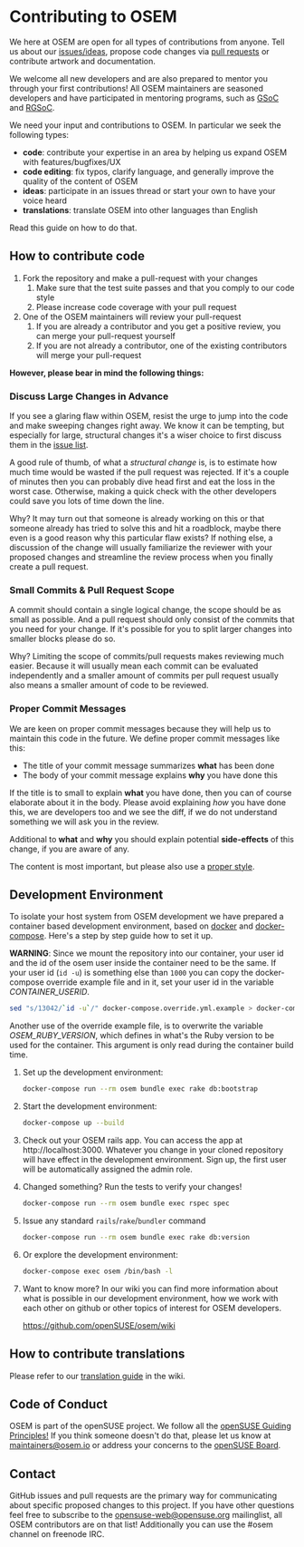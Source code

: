 # Contributing to OSEM

We here at OSEM are open for all types of contributions from anyone. Tell us about our [issues/ideas](https://github.com/openSUSE/osem/issues/new), propose code changes via [pull requests](https://help.github.com/articles/using-pull-requests) or contribute artwork and documentation.

We welcome all new developers and are also prepared to mentor you through your first contributions! All OSEM maintainers are seasoned developers and have participated in mentoring programs, such as [GSoC](https://summerofcode.withgoogle.com/) and [RGSoC](https://railsgirlssummerofcode.org/).

We need your input and contributions to OSEM. In particular we seek the following types:

* **code**: contribute your expertise in an area by helping us expand OSEM with features/bugfixes/UX
* **code editing**: fix typos, clarify language, and generally improve the quality of the content of OSEM
* **ideas**: participate in an issues thread or start your own to have your voice heard
* **translations**: translate OSEM into other languages than English

Read this guide on how to do that.

## How to contribute code

1. Fork the repository and make a pull-request with your changes
    1. Make sure that the test suite passes and that you comply to our code style
    1. Please increase code coverage with your pull request
1. One of the OSEM maintainers will review your pull-request
    1. If you are already a contributor and you get a positive review, you can merge your pull-request yourself
    1. If you are not already a contributor, one of the existing contributors will merge your pull-request

**However, please bear in mind the following things:**

### Discuss Large Changes in Advance

If you see a glaring flaw within OSEM, resist the urge to jump into the
code and make sweeping changes right away. We know it can be tempting, but
especially for large, structural changes it's a wiser choice to first discuss
them in the [issue list](https://github.com/openSUSE/osem/issues).

A good rule of thumb, of what a *structural change* is, is to estimate how much
time would be wasted if the pull request was rejected. If it's a couple of minutes
then you can probably dive head first and eat the loss in the worst case. Otherwise,
making a quick check with the other developers could save you lots of time down the line.

Why? It may turn out that someone is already working on this or that someone already
has tried to solve this and hit a roadblock, maybe there even is a good reason
why this particular flaw exists? If nothing else, a discussion of the change will
usually familiarize the reviewer with your proposed changes and streamline the
review process when you finally create a pull request.

### Small Commits & Pull Request Scope

A commit should contain a single logical change, the scope should be as small
as possible. And a pull request should only consist of the commits that you
need for your change. If it's possible for you to split larger changes into
smaller blocks please do so.

Why? Limiting the scope of commits/pull requests makes reviewing much easier.
Because it will usually mean each commit can be evaluated independently and a
smaller amount of commits per pull request usually also means a smaller amount
of code to be reviewed.

### Proper Commit Messages

We are keen on proper commit messages because they will help us to maintain
this code in the future. We define proper commit messages like this:

* The title of your commit message summarizes **what** has been done
* The body of your commit message explains **why** you have done this

If the title is to small to explain **what** you have done, then you can of course
elaborate about it in the body. Please avoid explaining *how* you have done this,
we are developers too and we see the diff, if we do not understand something we will
ask you in the review.

Additional to **what** and **why** you should explain potential **side-effects** of
this change, if you are aware of any.

The content is most important, but please also use a [proper style](https://github.com/openSUSE/osem/wiki/Commit-message-guidelines).

## Development Environment

To isolate your host system from OSEM development we have prepared a container
based development environment, based on [docker](https://www.docker.com/) and
[docker-compose](https://docs.docker.com/compose/). Here's a step by step guide
how to set it up.

**WARNING**: Since we mount the repository into our container, your user id and
the id of the osem user inside the container need to be the same. If your user
id (`id -u`) is something else than `1000` you can copy the docker-compose
override example file and in it, set your user id in the variable
*CONTAINER_USERID*.

```bash
sed "s/13042/`id -u`/" docker-compose.override.yml.example > docker-compose.override.yml
```

Another use of the override example file, is to overwrite the variable *OSEM_RUBY_VERSION*,
which defines in what's the Ruby version to be used for the container. This argument is only
read during the container build time.

1. Set up the development environment:
    ```bash
    docker-compose run --rm osem bundle exec rake db:bootstrap
    ```

1. Start the development environment:
    ```bash
    docker-compose up --build
    ```

1. Check out your OSEM rails app. You can access the app at http://localhost:3000. Whatever you change in your cloned repository will have effect in the development environment. Sign up, the first user will be automatically assigned the admin role.

1. Changed something? Run the tests to verify your changes!
    ```bash
    docker-compose run --rm osem bundle exec rspec spec
    ```

1. Issue any standard `rails`/`rake`/`bundler` command
    ```bash
    docker-compose run --rm osem bundle exec rake db:version
    ```

1. Or explore the development environment:
    ```bash
    docker-compose exec osem /bin/bash -l
    ```

1. Want to know more?
    In our wiki you can find more information about what is possible in our development environment,
    how we work with each other on github or other topics of interest for OSEM developers.

    https://github.com/openSUSE/osem/wiki

## How to contribute translations

Please refer to our [translation guide](https://github.com/openSUSE/osem/wiki/Translation) in the wiki.

## Code of Conduct

OSEM is part of the openSUSE project. We follow all the
[openSUSE Guiding Principles!](http://en.opensuse.org/openSUSE:Guiding_principles)
If you think someone doesn't do that, please let us know at maintainers@osem.io or
address your concerns to the [openSUSE Board](https://en.opensuse.org/openSUSE:Board).

## Contact

GitHub issues and pull requests are the primary way for communicating about specific proposed
changes to this project. If you have other questions feel free to subscribe to
the [opensuse-web@opensuse.org](http://lists.opensuse.org/opensuse-web/)
mailinglist, all OSEM contributors are on that list! Additionally you can use the #osem channel
on freenode IRC.
